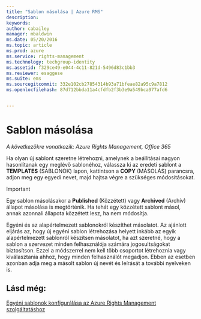 ```yaml
---
title: "Sablon másolása | Azure RMS"
description: 
keywords: 
author: cabailey
manager: mbaldwin
ms.date: 05/20/2016
ms.topic: article
ms.prod: azure
ms.service: rights-management
ms.technology: techgroup-identity
ms.assetid: f329ce49-e044-4c11-821d-5496d83c1bb3
ms.reviewer: esaggese
ms.suite: ems
ms.sourcegitcommit: 332e102cb27854314b93a71bfeae82a95c9a7812
ms.openlocfilehash: 87d712bbda11a4cfdfb2f3b3e9a549bca977afd6


---
```



# Sablon másolása

*A következőkre vonatkozik: Azure Rights Management, Office 365*

Ha olyan új sablont szeretne létrehozni, amelynek a beállításai nagyon hasonlítanak egy meglévő sablonéhoz, válassza ki az eredeti sablont a **TEMPLATES** (SABLONOK) lapon, kattintson a **COPY** (MÁSOLÁS) parancsra, adjon meg egy egyedi nevet, majd hajtsa végre a szükséges módosításokat.

> [!IMPORTANT]
> Egy sablon másolásakor a **Published** (Közzétett) vagy **Archived** (Archív) állapot másolása is megtörténik. Ha tehát egy közzétett sablont másol, annak azonnali állapota közzétett lesz, ha nem módosítja.

Egyéni és az alapértelmezett sablonokról készíthet másolatot. Az ajánlott eljárás az, hogy új egyéni sablon létrehozása helyett inkább az egyik alapértelmezett sablonról készítsen másolatot, ha azt szeretné, hogy a sablon a szervezet minden felhasználója számára jogosultságokat biztosítson. Ezzel a módszerrel nem kell több csoportot létrehoznia vagy kiválasztania ahhoz, hogy minden felhasználót megadjon. Ebben az esetben azonban adja meg a másolt sablon új nevét és leírását a további nyelveken is.



## Lásd még:
[Egyéni sablonok konfigurálása az Azure Rights Management szolgáltatáshoz](configure-custom-templates.md)


<!--HONumber=May16_HO3-->


